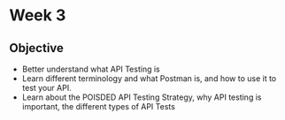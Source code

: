 # Week 3
## Objective
- Better understand what API Testing is
- Learn different terminology and what Postman is, and how to use it to test your API.
- Learn about the POISDED API Testing Strategy, why API testing is important, the different types of API Tests
